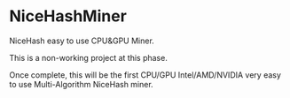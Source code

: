# NiceHashMiner
NiceHash easy to use CPU&GPU Miner.

This is a non-working project at this phase.

Once complete, this will be the first CPU/GPU Intel/AMD/NVIDIA very easy to use Multi-Algorithm NiceHash miner.